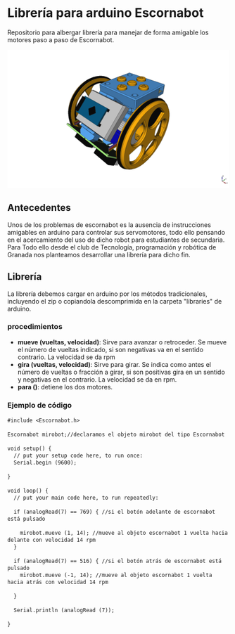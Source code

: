 # Librería para arduino Escornabot
Repositorio para albergar librería para manejar de forma amigable los motores paso a paso de Escornabot.

![](images/escornabot.png "escornabot")
## Antecedentes
Unos de los problemas de escornabot es la ausencia de instrucciones amigables en arduino para controlar sus servomotores, todo ello pensando en el acercamiento del uso de dicho robot para estudiantes de secundaria. Para Todo ello desde el club de Tecnología, programación y robótica de Granada nos planteamos desarrollar una librería para dicho fin.
## Librería
La librería debemos cargar en arduino por los métodos tradicionales, incluyendo el zip o copiandola descomprimida en la carpeta "libraries" de arduino.
### procedimientos
- **mueve (vueltas, velocidad)**: Sirve para avanzar o retroceder. Se mueve el número de vueltas indicado, si son negativas va en el sentido contrario. La velocidad se da rpm
- **gira (vueltas, velocidad)**: Sirve para girar. Se indica como antes el número de vueltas o fracción a girar, si son positivas gira en un sentido y negativas en el contrario. La velocidad se da en rpm.
- **para ()**: detiene los dos motores.
### Ejemplo de código
~~~
#include <Escornabot.h>

Escornabot mirobot;//declaramos el objeto mirobot del tipo Escornabot

void setup() {
  // put your setup code here, to run once:
  Serial.begin (9600);

}

void loop() {
  // put your main code here, to run repeatedly:

  if (analogRead(7) == 769) { //si el botón adelante de escornabot está pulsado

    mirobot.mueve (1, 14); //mueve al objeto escornabot 1 vuelta hacia delante con velocidad 14 rpm
  }

  if (analogRead(7) == 516) { //si el botón atrás de escornabot está pulsado
    mirobot.mueve (-1, 14); //mueve al objeto escornabot 1 vuelta hacia atrás con velocidad 14 rpm

  }

  Serial.println (analogRead (7));

}
~~~

